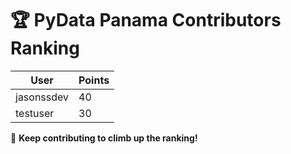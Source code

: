 # 🏆 PyData Panama Contributors Ranking

| User | Points |
|---------|--------|
| jasonssdev | 40 |
| testuser | 30 |

🚀 **Keep contributing to climb up the ranking!**
